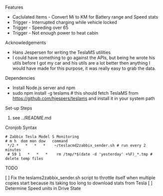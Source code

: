 Features

* Caclulated Items - Convert Mi to KM for Battery range and Speed stats
* Trigger - Interrupted charging while vehicle locked
* Trigger - Speeding over 65
* Trigger - Not enough power to heat cabin

Acknowledgements

* Hans Jespersen for writing the TeslaMS utilities
 * I could have something to go against the APIs, but being he wrote his utils before I got my car and his utils are a lot better then anything I would have made for this purpose, it was really easy to grab the data.

Dependencies

* Install Node.js server and npm
* sudo npm install -g teslams # this should fetch TeslaMS from https://github.com/hjespers/teslams and install it in your system path

Set-up Steps

1. see ../README.md

Cronjob Syntax

    # Zabbix Tesla Model S Monitoring
    # m h  dom mon dow   command
     */2 *   *   *   *    ~/teslacmd2zabbix_sender.sh # run every 2 minutes
     # 59 1   *   *   *    rm /tmp/*$(date -d 'yesterday' +%F)_*.tmp # delete temp files

TODO

[ ] Fix the teslams2zabbix_sender.sh script to throttle itself when multiple copies start because its taking too long to download stats from Tesla
[ ] Determine Speed units in Drive State
